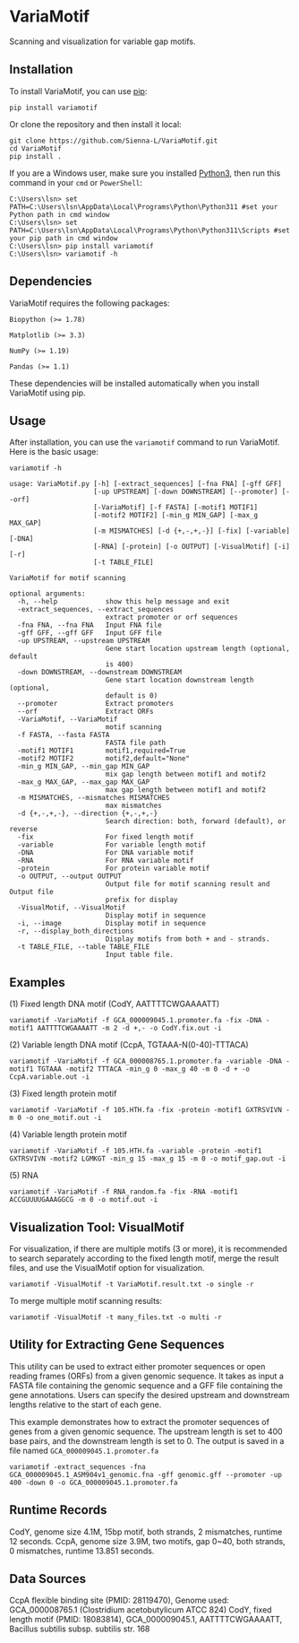 # VariaMotif
 Scanning and visualization for variable gap motifs.

## Installation

To install VariaMotif, you can use [pip](https://pip.pypa.io/en/stable/installation/):

```
pip install variamotif
```


Or clone the repository and then install it local:

```
git clone https://github.com/Sienna-L/VariaMotif.git
cd VariaMotif
pip install .
```

If you are a Windows user, make sure you installed [Python3](https://www.python.org/downloads/), then run this command in your `cmd` or `PowerShell`:

```
C:\Users\lsn> set PATH=C:\Users\lsn\AppData\Local\Programs\Python\Python311 #set your Python path in cmd window
C:\Users\lsn> set PATH=C:\Users\lsn\AppData\Local\Programs\Python\Python311\Scripts #set your pip path in cmd window
C:\Users\lsn> pip install variamotif
C:\Users\lsn> variamotif -h
```

## Dependencies

VariaMotif requires the following packages:

`Biopython (>= 1.78)`

`Matplotlib (>= 3.3)`

`NumPy (>= 1.19)`

`Pandas (>= 1.1)`

These dependencies will be installed automatically when you install VariaMotif using pip.

## Usage

After installation, you can use the `variamotif` command to run VariaMotif. Here is the basic usage:

```
variamotif -h

usage: VariaMotif.py [-h] [-extract_sequences] [-fna FNA] [-gff GFF]
                     [-up UPSTREAM] [-down DOWNSTREAM] [--promoter] [--orf]
                     [-VariaMotif] [-f FASTA] [-motif1 MOTIF1]
                     [-motif2 MOTIF2] [-min_g MIN_GAP] [-max_g MAX_GAP]
                     [-m MISMATCHES] [-d {+,-,+,-}] [-fix] [-variable] [-DNA]
                     [-RNA] [-protein] [-o OUTPUT] [-VisualMotif] [-i] [-r]
                     [-t TABLE_FILE]

VariaMotif for motif scanning

optional arguments:
  -h, --help            show this help message and exit
  -extract_sequences, --extract_sequences
                        extract promoter or orf sequences
  -fna FNA, --fna FNA   Input FNA file
  -gff GFF, --gff GFF   Input GFF file
  -up UPSTREAM, --upstream UPSTREAM
                        Gene start location upstream length (optional, default
                        is 400)
  -down DOWNSTREAM, --downstream DOWNSTREAM
                        Gene start location downstream length (optional,
                        default is 0)
  --promoter            Extract promoters
  --orf                 Extract ORFs
  -VariaMotif, --VariaMotif
                        motif scanning
  -f FASTA, --fasta FASTA
                        FASTA file path
  -motif1 MOTIF1        motif1,required=True
  -motif2 MOTIF2        motif2,default="None"
  -min_g MIN_GAP, --min_gap MIN_GAP
                        mix gap length between motif1 and motif2
  -max_g MAX_GAP, --max_gap MAX_GAP
                        max gap length between motif1 and motif2
  -m MISMATCHES, --mismatches MISMATCHES
                        max mismatches
  -d {+,-,+,-}, --direction {+,-,+,-}
                        Search direction: both, forward (default), or reverse
  -fix                  For fixed length motif
  -variable             For variable length motif
  -DNA                  For DNA variable motif
  -RNA                  For RNA variable motif
  -protein              For protein variable motif
  -o OUTPUT, --output OUTPUT
                        Output file for motif scanning result and Output file
                        prefix for display
  -VisualMotif, --VisualMotif
                        Display motif in sequence
  -i, --image           Display motif in sequence
  -r, --display_both_directions
                        Display motifs from both + and - strands.
  -t TABLE_FILE, --table TABLE_FILE
                        Input table file.
```

## Examples
(1) Fixed length DNA motif (CodY, AATTTTCWGAAAATT)

```
variamotif -VariaMotif -f GCA_000009045.1.promoter.fa -fix -DNA -motif1 AATTTTCWGAAAATT -m 2 -d +,- -o CodY.fix.out -i
```
(2) Variable length DNA motif (CcpA, TGTAAA-N(0-40)-TTTACA)

```
variamotif -VariaMotif -f GCA_000008765.1.promoter.fa -variable -DNA -motif1 TGTAAA -motif2 TTTACA -min_g 0 -max_g 40 -m 0 -d + -o CcpA.variable.out -i
```

(3) Fixed length protein motif

```
variamotif -VariaMotif -f 105.HTH.fa -fix -protein -motif1 GXTRSVIVN -m 0 -o one_motif.out -i
```

(4) Variable length protein motif

```
variamotif -VariaMotif -f 105.HTH.fa -variable -protein -motif1 GXTRSVIVN -motif2 LGMKGT -min_g 15 -max_g 15 -m 0 -o motif_gap.out -i
```
(5) RNA

```
variamotif -VariaMotif -f RNA_random.fa -fix -RNA -motif1 ACCGUUUUGAAAGGCG -m 0 -o motif.out -i
```

## Visualization Tool: VisualMotif

For visualization, if there are multiple motifs (3 or more), it is recommended to search separately according to the fixed length motif, merge the result files, and use the VisualMotif option for visualization.

```
variamotif -VisualMotif -t VariaMotif.result.txt -o single -r
```

To merge multiple motif scanning results:

```
variamotif -VisualMotif -t many_files.txt -o multi -r
```

## Utility for Extracting Gene Sequences

This utility can be used to extract either promoter sequences or open reading frames (ORFs) from a given genomic sequence. It takes as input a FASTA file containing the genomic sequence and a GFF file containing the gene annotations. Users can specify the desired upstream and downstream lengths relative to the start of each gene.


This example demonstrates how to extract the promoter sequences of genes from a given genomic sequence. The upstream length is set to 400 base pairs, and the downstream length is set to 0. The output is saved in a file named `GCA_000009045.1.promoter.fa`

```
variamotif -extract_sequences -fna GCA_000009045.1_ASM904v1_genomic.fna -gff genomic.gff --promoter -up 400 -down 0 -o GCA_000009045.1.promoter.fa
```


## Runtime Records

CodY, genome size 4.1M, 15bp motif, both strands, 2 mismatches, runtime 12 seconds.
CcpA, genome size 3.9M, two motifs, gap 0~40, both strands, 0 mismatches, runtime 13.851 seconds.

## Data Sources

CcpA flexible binding site (PMID: 28119470), Genome used: GCA_000008765.1 (Clostridium acetobutylicum ATCC 824)
CodY, fixed length motif (PMID: 18083814), GCA_000009045.1, AATTTTCWGAAAATT, Bacillus subtilis subsp. subtilis str. 168
